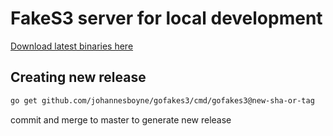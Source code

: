 # FakeS3 server for local development

[Download latest binaries here](https://github.com/railsware/fakes3server/releases/latest)

## Creating new release

```sh
go get github.com/johannesboyne/gofakes3/cmd/gofakes3@new-sha-or-tag
```

commit and merge to master to generate new release
